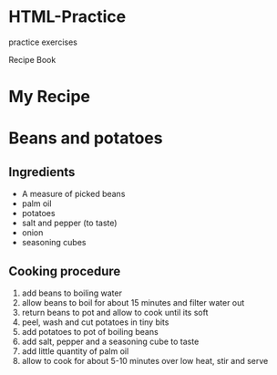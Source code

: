 # HTML-Practice
practice exercises
<html><head>Recipe Book</head> 
 <body> 
  <h1>My Recipe</h1> 
  <h1> Beans and potatoes </h1> 
  <h2>Ingredients</h2> 
  <ul> 
   <li> A measure of picked beans</li> 
   <li> palm oil</li>  
   <li> potatoes</li> 
   <li>salt and pepper (to taste) </li> 
   <li>onion</li> 
   <li>seasoning cubes</li> 
  </ul> 
  <h2>Cooking procedure</h2> 
  <ol> 
   <li>add beans to boiling water</li> 
     <li> allow beans to boil for about 15 minutes and filter water out </li>
       <li>return beans to pot and allow to cook until its soft</li>
         <li> peel, wash and cut potatoes in tiny bits</li>
         <li>  add potatoes to pot of boiling beans</li>
           <li>add salt, pepper and a seasoning cube to taste</li>
            <li> add little quantity of palm oil</li>
              <li> allow to cook for about 5-10 minutes over low heat, stir and serve</li>
  </ol> 
    
 
</body></html>
